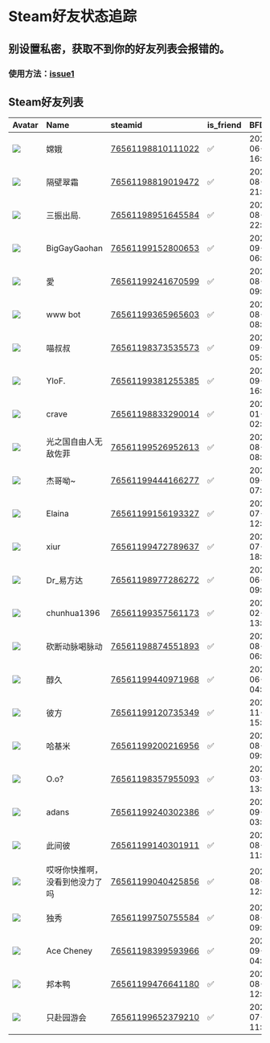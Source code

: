 # Steam好友状态追踪
## 别设置私密，获取不到你的好友列表会报错的。

### 使用方法：[issue1](https://github.com/systemannounce/SteamFriends/issues/1)
## Steam好友列表
| Avatar                                                                            | Name            | steamid                                                                     | is_friend   | BFD                 | removed_time   | Remark   |
|:----------------------------------------------------------------------------------|:----------------|:----------------------------------------------------------------------------|:------------|:--------------------|:---------------|:---------|
| ![](https://avatars.steamstatic.com/af45dd6272007445935ba805d988da67ac8561c4.jpg) | 嫦娥              | [76561198810111022](https://steamcommunity.com/profiles/76561198810111022/) | ✅           | 2021-06-26 16:17:39 |                |          |
| ![](https://avatars.steamstatic.com/d72c8ef0f183faf564b9407572d51751794acd15.jpg) | 隔壁翠霜            | [76561198819019472](https://steamcommunity.com/profiles/76561198819019472/) | ✅           | 2024-08-14 21:46:52 |                |          |
| ![](https://avatars.steamstatic.com/fb368f4e54e24ead377c2da716f80234e9b60f2a.jpg) | 三振出局.           | [76561198951645584](https://steamcommunity.com/profiles/76561198951645584/) | ✅           | 2024-08-14 22:02:02 |                |          |
| ![](https://avatars.steamstatic.com/35350bca9864279facc586fae7cf5425d71e0228.jpg) | BigGayGaohan    | [76561199152800653](https://steamcommunity.com/profiles/76561199152800653/) | ✅           | 2021-09-02 06:45:16 |                |          |
| ![](https://avatars.steamstatic.com/edea68afd57a75255af47916521ba7b4bd0174c1.jpg) | 愛               | [76561199241670599](https://steamcommunity.com/profiles/76561199241670599/) | ✅           | 2024-08-14 09:10:28 |                |          |
| ![](https://avatars.steamstatic.com/653bb10707d8acd1298add07c2a91237e26f9aa8.jpg) | www bot         | [76561199365965603](https://steamcommunity.com/profiles/76561199365965603/) | ✅           | 2024-08-20 08:37:56 |                |          |
| ![](https://avatars.steamstatic.com/ef5c7b824283b46c8694384735eb4c83914d3c5e.jpg) | 喵叔叔             | [76561198373535573](https://steamcommunity.com/profiles/76561198373535573/) | ✅           | 2024-09-11 05:39:03 |                |          |
| ![](https://avatars.steamstatic.com/ee0e6adb9c075b0b40cbedba2f8699d1c040ca6c.jpg) | YloF.           | [76561199381255385](https://steamcommunity.com/profiles/76561199381255385/) | ✅           | 2023-09-08 16:39:50 |                |          |
| ![](https://avatars.steamstatic.com/0a491ca6f919356580af570a7dd02c89f8b6d6df.jpg) | crave           | [76561198833290014](https://steamcommunity.com/profiles/76561198833290014/) | ✅           | 2022-01-15 02:18:40 |                |          |
| ![](https://avatars.steamstatic.com/4c369d580640b4d2fc0a380f5d0d76be93800c55.jpg) | 光之国自由人无敌佐菲      | [76561199526952613](https://steamcommunity.com/profiles/76561199526952613/) | ✅           | 2024-08-20 08:45:54 |                |          |
| ![](https://avatars.steamstatic.com/fc5d8974fd3b0cd4519d382edd70e89172d6da5b.jpg) | 杰哥呦~            | [76561199444166277](https://steamcommunity.com/profiles/76561199444166277/) | ✅           | 2024-09-02 07:24:45 |                |          |
| ![](https://avatars.steamstatic.com/8bc3e81eb09cb7272a0c010028636b83995d809f.jpg) | Elaina          | [76561199156193327](https://steamcommunity.com/profiles/76561199156193327/) | ✅           | 2024-07-24 12:06:23 |                |          |
| ![](https://avatars.steamstatic.com/a50e0cd356273c6eed1330b84056cb4652953037.jpg) | xiur            | [76561199472789637](https://steamcommunity.com/profiles/76561199472789637/) | ✅           | 2023-07-07 18:07:44 |                |          |
| ![](https://avatars.steamstatic.com/9ab854c23ad39c58c4a0dcb78a9104a2cd9691d4.jpg) | Dr_易方达          | [76561198977286272](https://steamcommunity.com/profiles/76561198977286272/) | ✅           | 2024-06-28 09:25:09 |                |          |
| ![](https://avatars.steamstatic.com/3d70cf655ebfe21a5532ebbfb32d8821ed8dd7bc.jpg) | chunhua1396     | [76561199357561173](https://steamcommunity.com/profiles/76561199357561173/) | ✅           | 2024-02-14 13:09:17 |                |          |
| ![](https://avatars.steamstatic.com/148ff422f2245ab66abfeabf3f7506861d6b703b.jpg) | 砍断动脉喝脉动         | [76561198874551893](https://steamcommunity.com/profiles/76561198874551893/) | ✅           | 2024-08-16 06:26:00 |                |          |
| ![](https://avatars.steamstatic.com/91ea116081aea3c320af48a52e030b57c3819969.jpg) | 醇久              | [76561199440971968](https://steamcommunity.com/profiles/76561199440971968/) | ✅           | 2023-06-02 04:31:55 |                |          |
| ![](https://avatars.steamstatic.com/b11c0453b084e0a2ae53f2ed901d85a0fa1b6ad8.jpg) | 彼方              | [76561199120735349](https://steamcommunity.com/profiles/76561199120735349/) | ✅           | 2023-11-07 15:34:17 |                |          |
| ![](https://avatars.steamstatic.com/8b42962a70f6b8ec65c7854dd614b7b37896c12e.jpg) | 哈基米             | [76561199200216956](https://steamcommunity.com/profiles/76561199200216956/) | ✅           | 2024-08-14 09:57:51 |                |          |
| ![](https://avatars.steamstatic.com/6d48d7253c768dcc8eae046a28209b7532c76921.jpg) | O.o?            | [76561198357955093](https://steamcommunity.com/profiles/76561198357955093/) | ✅           | 2023-03-29 13:36:45 |                |          |
| ![](https://avatars.steamstatic.com/8a8b3d714358864e3b26025fc31b0d7d2fc8e142.jpg) | adans           | [76561199240302386](https://steamcommunity.com/profiles/76561199240302386/) | ✅           | 2024-09-16 03:13:02 |                |          |
| ![](https://avatars.steamstatic.com/205d40ba481ef4a69ef0bad0706507d4abc07612.jpg) | 此间彼             | [76561199140301911](https://steamcommunity.com/profiles/76561199140301911/) | ✅           | 2024-08-23 11:18:52 |                |          |
| ![](https://avatars.steamstatic.com/6d3ce2460c478753aab12f008c65f0d33cd8246e.jpg) | 哎呀你快推啊，没看到他没力了吗 | [76561199040425856](https://steamcommunity.com/profiles/76561199040425856/) | ✅           | 2024-08-18 12:42:32 |                |          |
| ![](https://avatars.steamstatic.com/7bbb0056e9a11c2918151721e3f453edb050d51f.jpg) | 独秀              | [76561199750755584](https://steamcommunity.com/profiles/76561199750755584/) | ✅           | 2024-08-14 09:10:30 |                |          |
| ![](https://avatars.steamstatic.com/0c3cba907b350f2b5a29b6de1603e80138dc5ebe.jpg) | Ace Cheney      | [76561198399593966](https://steamcommunity.com/profiles/76561198399593966/) | ✅           | 2023-09-29 04:57:13 |                |          |
| ![](https://avatars.steamstatic.com/f2eca8d585fdc2d0d5e7abd8c22437506a89642c.jpg) | 邦本鸭             | [76561199476641180](https://steamcommunity.com/profiles/76561199476641180/) | ✅           | 2024-08-26 12:43:17 |                |          |
| ![](https://avatars.steamstatic.com/19f0ac5e507b84fc6b92cfda3e1269dc40c74e39.jpg) | 只赴园游会           | [76561199652379210](https://steamcommunity.com/profiles/76561199652379210/) | ✅           | 2025-07-14 11:24:32 |                |          |